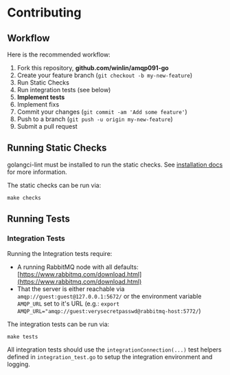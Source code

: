 # Contributing

## Workflow

Here is the recommended workflow:

1. Fork this repository, **github.com/winlin/amqp091-go**
1. Create your feature branch (`git checkout -b my-new-feature`)
1. Run Static Checks
1. Run integration tests (see below)
1. **Implement tests**
1. Implement fixs
1. Commit your changes (`git commit -am 'Add some feature'`)
1. Push to a branch (`git push -u origin my-new-feature`)
1. Submit a pull request

## Running Static Checks

golangci-lint must be installed to run the static checks. See [installation
docs](https://golangci-lint.run/usage/install/) for more information.

The static checks can be run via:

```shell
make checks
```

## Running Tests

### Integration Tests

Running the Integration tests require:

* A running RabbitMQ node with all defaults:
  [https://www.rabbitmq.com/download.html](https://www.rabbitmq.com/download.html)
* That the server is either reachable via `amqp://guest:guest@127.0.0.1:5672/`
  or the environment variable `AMQP_URL` set to it's URL
  (e.g.: `export AMQP_URL="amqp://guest:verysecretpasswd@rabbitmq-host:5772/`)

The integration tests can be run via:

```shell
make tests
```

All integration tests should use the `integrationConnection(...)` test
helpers defined in `integration_test.go` to setup the integration environment
and logging.
